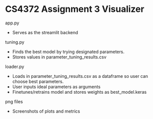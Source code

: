 # CS4372 Assignment 3 Visualizer

app.py 
  - Serves as the streamlit backend

tuning.py
  - Finds the best model by trying designated parameters.
  - Stores values in parameter_tuning_results.csv
    
loader.py
  - Loads in parameter_tuning_results.csv as a dataframe so user can choose best parameters.
  - User inputs ideal parameters as arguments
  - Finetunes/retrains model and stores weights as best_model.keras

png files
  - Screenshots of plots and metrics




